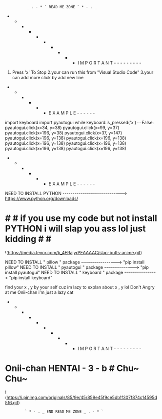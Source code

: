               _ . - * ` READ ME ZONE ` * - . _
               
- - - - - - - - - - I M P O R T A N T - - - - - - - - -
1. Press 'x' To Stop
2.your can run this from "Visual Studio Code"
3.your can add more click by add new line 

- - - - - - E X A M P L E - - - - - -

import keyboard
import pyautogui
while keyboard.is_pressed('x')==False:
    pyautogui.click(x=34, y=38)
    pyautogui.click(x=99, y=37)
    pyautogui.click(x=196, y=38)
    pyautogui.click(x=37, y=147)
    pyautogui.click(x=196, y=138)
    pyautogui.click(x=196, y=138)
    pyautogui.click(x=196, y=138)
    pyautogui.click(x=196, y=138)
    pyautogui.click(x=196, y=138)
    pyautogui.click(x=196, y=138)
    
- - - - - - E X A M P L E - - - - - -

NEED TO INSTALL PYTHON ------------------------------> https://www.python.org/downloads/

# # # if you use  my code but not install PYTHON i will slap you ass lol just kidding # # #
!(https://media.tenor.com/b_4ERajyrPEAAAAC/slap-butts-anime.gif)

NEED TO INSTALL " pillow " package ------------------>  "pip install pillow"
NEED TO INSTALL " pyautogui " package --------------->  "pip install pyautogui"
NEED TO INSTALL " keyboard " package ---------------->  "pip install keyboard"

find your x , y by your self cuz im lazy to explan about x , y lol  Don't Angry at me Onii-chan i'm just a lazy cat

- - - - - - - - - - I M P O R T A N T - - - - - - - - -
# Onii-chan HENTAI - 3 - b # Chu~ Chu~
!(https://i.pinimg.com/originals/85/9e/45/859e45f9ce5db1f307f874c14595d5f6.gif)
                  
             ` * - . _ END READ ME ZONE _ . - * `
